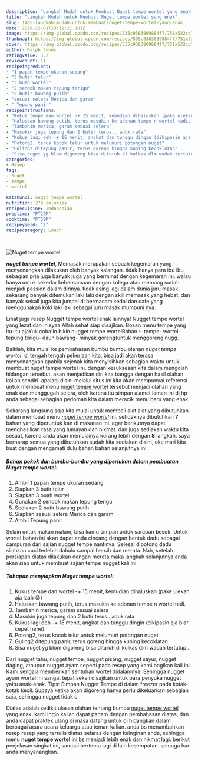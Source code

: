 ```yaml
---
description: "Langkah Mudah untuk Membuat Nuget tempe wortel yang enak"
title: "Langkah Mudah untuk Membuat Nuget tempe wortel yang enak"
slug: 1485-langkah-mudah-untuk-membuat-nuget-tempe-wortel-yang-enak
date: 2020-12-01T13:12:21.181Z
image: https://img-global.cpcdn.com/recipes/535c9383869884f7/751x532cq70/nuget-tempe-wortel-foto-resep-utama.jpg
thumbnail: https://img-global.cpcdn.com/recipes/535c9383869884f7/751x532cq70/nuget-tempe-wortel-foto-resep-utama.jpg
cover: https://img-global.cpcdn.com/recipes/535c9383869884f7/751x532cq70/nuget-tempe-wortel-foto-resep-utama.jpg
author: Ralph Jones
ratingvalue: 3.2
reviewcount: 11
recipeingredient:
- "1 papan tempe ukuran sedang"
- "3 butir telur"
- "3 buah wortel"
- "2 sendok makan tepung terigu"
- "2 butir bawang putih"
- "sesuai selera Merica dan garam"
- " Tepung panir"
recipeinstructions:
- "Kukus tempe dan wortel -+ 15 menit, kemudian dihaluskan (pake ulekan aja laah 😁)"
- "Haluskan bawang putih, terus masukin ke adonan tempe n wortel tadi."
- "Tambahin merica, garam sesuai selera"
- "Masukin juga tepung dan 2 butir terus.. aduk rata"
- "Kukus lagi deh -+ 15 menit, angkat dan tunggu dingin (dikipasin aja biar cepet hehe)"
- "Potong2, terus kocok telur untuk melumuri potongan nuget"
- "Guling2 ditepung panir, terus goreng hingga kuning kecoklatan"
- "Sisa nuget yg blom digoreng bisa ditaruh di kulkas dlm wadah tertutup..."
categories:
- Resep
tags:
- nuget
- tempe
- wortel

katakunci: nuget tempe wortel 
nutrition: 279 calories
recipecuisine: Indonesian
preptime: "PT29M"
cooktime: "PT59M"
recipeyield: "2"
recipecategory: Lunch

---
```



![Nuget tempe wortel](https://img-global.cpcdn.com/recipes/535c9383869884f7/751x532cq70/nuget-tempe-wortel-foto-resep-utama.jpg)

<b><i>nuget tempe wortel</i></b>, Memasak merupakan sebuah kegemaran yang menyenangkan dilakukan oleh banyak kalangan. tidak hanya para ibu ibu, sebagian pria juga banyak juga yang berminat dengan kegemaran ini. walau hanya untuk sekedar kebersamaan dengan kolega atau memang sudah menjadi passion dalam dirinya. tidak asing lagi dalam dunia juru masak sekarang banyak ditemukan laki laki dengan skill memasak yang hebat, dan banyak sekali juga kita jumpai di bermacam kedai dan cafe yang menggunakan koki laki laki sebagai juru masak mumpuni nya.

Lihat juga resep Nugget tempe wortel enak lainnya! Nugget tempe wortel yang lezat dan in syaa Allah sehat siap disajikan. Bosan menu tempe yang itu-itu ajaYuk coba&#39;in bikin nugget tempe wortelBahan :- tempe- wortel- tepung terigu- daun bawang- minyak goreng(untuk menggoreng nugg.

Baiklah, kita mulai ke pembahasan bumbu bumbu olahan <i>nuget tempe wortel</i>. di tengah tengah pekerjaan kita, bisa jadi akan terasa menyenangkan apabila sejenak kita menyisihkan sebagian waktu untuk membuat nuget tempe wortel ini. dengan kesuksesan kita dalam mengolah hidangan tersebut, akan menjadikan diri kita bangga dengan hasil olahan kalian sendiri. apalagi disini melalui situs ini kita akan mempunyai referensi untuk membuat menu <u>nuget tempe wortel</u> tersebut menjadi olahan yang enak dan menggugah selera, oleh karena itu simpan alamat laman ini di hp anda sebagai sebagian pedoman kita dalam meracik menu baru yang enak.


Sekarang langsung saja kita mulai untuk membeli alat alat yang dibutuhkan dalam membuat menu <u><i>nuget tempe wortel</i></u> ini. setidaknya dibutuhkan <b>7</b> bahan yang diperuntuk kan di makanan ini. agar berikutnya dapat menghasilkan rasa yang lumayan dan nikmat. dan juga sediakan waktu kita sesaat, karena anda akan memulainya kurang lebih dengan <b>8</b> langkah. saya berharap semua yang dibutuhkan sudah kita sediakan disini, oke mari kita buat dengan mengamati dulu bahan bahan selanjutnya ini.

<!--inarticleads1-->

##### Bahan pokok dan bumbu-bumbu yang diperlukan dalam pembuatan Nuget tempe wortel:

1. Ambil 1 papan tempe ukuran sedang
1. Siapkan 3 butir telur
1. Siapkan 3 buah wortel
1. Gunakan 2 sendok makan tepung terigu
1. Sediakan 2 butir bawang putih
1. Siapkan sesuai selera Merica dan garam
1. Ambil  Tepung panir


Selain untuk makan malam, bisa kamu simpan untuk sarapan besok. Untuk wortel bahan ini akan dapat anda cincang dengan bentuk dadu sebagai campuran dari sajian nugget tempe nantinya. Selesai dipotong dadu silahkan cuci terlebih dahulu sampai bersih dan merata. Nah, setelah persiapan diatas dilakukan dengan merata maka langkah selanjutnya anda akan siap untuk membuat sajian tempe nugget kali ini. 

<!--inarticleads2-->

##### Tahapan menyiapkan Nuget tempe wortel:

1. Kukus tempe dan wortel -+ 15 menit, kemudian dihaluskan (pake ulekan aja laah 😁)
1. Haluskan bawang putih, terus masukin ke adonan tempe n wortel tadi.
1. Tambahin merica, garam sesuai selera
1. Masukin juga tepung dan 2 butir terus.. aduk rata
1. Kukus lagi deh -+ 15 menit, angkat dan tunggu dingin (dikipasin aja biar cepet hehe)
1. Potong2, terus kocok telur untuk melumuri potongan nuget
1. Guling2 ditepung panir, terus goreng hingga kuning kecoklatan
1. Sisa nuget yg blom digoreng bisa ditaruh di kulkas dlm wadah tertutup...


Dari nugget tahu, nugget tempe, nugget pisang, nugget sayur, nugget daging, ataupun nugget ayam seperti pada resep yang kami bagikan kali ini. Kami sengaja memberikan sentuhan wortel didalamnya. Sehingga nugget ayam wortel ini sangat tepat sekali disajikan untuk para penyuka nugget yaitu anak-anak. Tips: Simpan Nugget Tempe di dalam freezer pada kotak-kotak kecil. Supaya ketika akan digoreng hanya perlu dikeluarkan sebagian saja, sehingga nugget tidak c. 

Diatas adalah sedikit ulasan olahan tentang bumbu <u>nuget tempe wortel</u> yang enak. kami ingin kalian dapat paham dengan pembahasan diatas, dan anda dapat praktek ulang di masa datang untuk di hidangkan dalam berbagai acara acara keluarga atau teman kalian. anda bs menambahkan resep resep yang tertulis diatas selaras dengan keinginan anda, sehingga menu <b>nuget tempe wortel</b> ini bs menjadi lebih enak dan nikmat lagi. berikut penjelasan singkat ini, sampai bertemu lagi di lain kesempatan. semoga hari anda menyenangkan.

